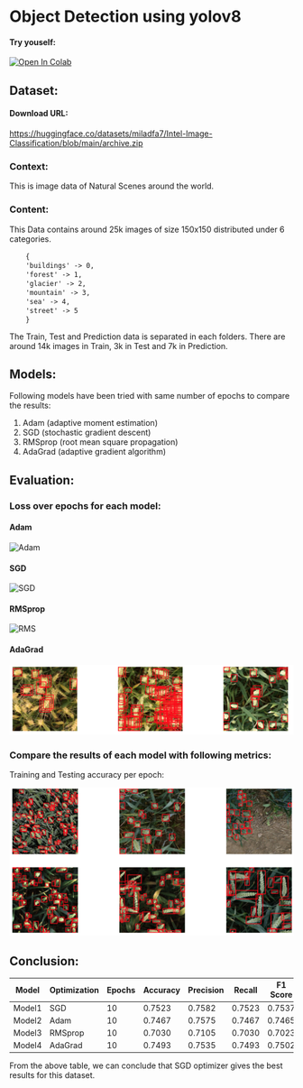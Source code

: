 # Object Detection using yolov8
#### Try youself: 
[![Open In Colab](https://colab.research.google.com/assets/colab-badge.svg)](https://github.com/vaibhavingale-sjsu/deeplearning/blob/main/object_detection/training.ipynb)


## Dataset: 
#### Download URL: 
https://huggingface.co/datasets/miladfa7/Intel-Image-Classification/blob/main/archive.zip

### Context: 
This is image data of Natural Scenes around the world.

### Content:
This Data contains around 25k images of size 150x150 distributed under 6 categories.
```
    {
    'buildings' -> 0,
    'forest' -> 1,
    'glacier' -> 2,
    'mountain' -> 3,
    'sea' -> 4,
    'street' -> 5 
    }
```
The Train, Test and Prediction data is separated in each folders. There are around 14k images in Train, 3k in Test and 7k in Prediction.

## Models: 
Following models have been tried with same number of epochs to compare the results:

1. Adam (adaptive moment estimation)
1. SGD (stochastic gradient descent)
1. RMSprop (root mean square propagation)
1. AdaGrad (adaptive gradient algorithm)


## Evaluation:

### Loss over epochs for each model: 

####  Adam
![Adam](image-3.png)

#### SGD
![SGD](image-4.png)

#### RMSprop
![RMS](image-2.png)

#### AdaGrad
![AdaGrad](image-1.png)


### Compare the results of each model with following metrics:
 Training and Testing accuracy per epoch: 
 
![Alt text](image.png)

## Conclusion:

| Model | Optimization | Epochs | Accuracy | Precision | Recall | F1 Score |
|-------|--------------|--------|----------|-----------|--------|----------|
| Model1 | SGD | 10 | 0.7523 | 0.7582 | 0.7523 | 0.7537 |
| Model2 | Adam | 10 | 0.7467 | 0.7575 | 0.7467 | 0.7465 |
| Model3 | RMSprop | 10 | 0.7030 | 0.7105 | 0.7030 | 0.7023 |
| Model4 | AdaGrad | 10 | 0.7493 | 0.7535 | 0.7493 | 0.7502 |


From the above table, we can conclude that SGD optimizer gives the best results for this dataset.

